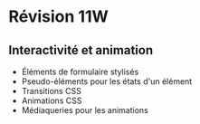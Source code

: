 # Révision 11W

## Interactivité et animation

-   Éléments de formulaire stylisés
-   Pseudo-éléments pour les états d'un élément
-   Transitions CSS
-   Animations CSS
-   Médiaqueries pour les animations
